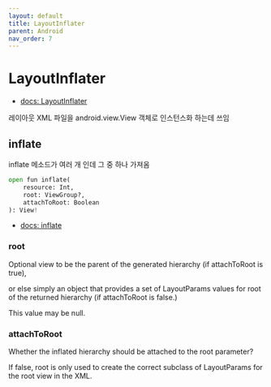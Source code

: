 ```yaml
---
layout: default
title: LayoutInflater
parent: Android
nav_order: 7
---
```


# LayoutInflater

- [docs: LayoutInflater](https://developer.android.com/reference/kotlin/android/view/LayoutInflater)

레이아웃 XML 파일을 android.view.View 객체로 인스턴스화 하는데 쓰임

## inflate

inflate 메소드가 여러 개 인데 그 중 하나 가져옴

```python
open fun inflate(
    resource: Int, 
    root: ViewGroup?, 
    attachToRoot: Boolean
): View!
```

- [docs: inflate](https://developer.android.com/reference/kotlin/android/view/LayoutInflater#inflate_2)

### root
Optional view to be the parent of the generated hierarchy (if attachToRoot is true),

or else simply an object that provides a set of LayoutParams values for root of the returned hierarchy (if attachToRoot is false.) 

This value may be null.

### attachToRoot
Whether the inflated hierarchy should be attached to the root parameter? 

If false, root is only used to create the correct subclass of LayoutParams for the root view in the XML.

